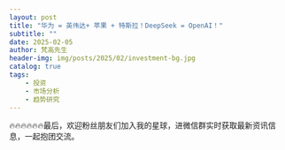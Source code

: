 ```yaml
---
layout: post
title: "华为 = 英伟达+ 苹果 + 特斯拉！DeepSeek = OpenAI！"
subtitle: ""
date: 2025-02-05
author: 梵高先生
header-img: img/posts/2025/02/investment-bg.jpg
catalog: true
tags:
    - 投资
    - 市场分析
    - 趋势研究
---
```


🔥🔥🔥🔥🔥🔥最后，欢迎粉丝朋友们加入我的星球，进微信群实时获取最新资讯信息，一起抱团交流。